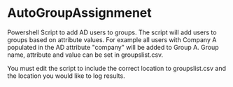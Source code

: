 # AutoGroupAssignmenet
Powershell Script to add AD users to groups.
The script will add users to groups based on attribute values. For example all users with Company A populated in the AD attribute "company" will be added to Group A. Group name, attribute and value can be set in groupslist.csv. 

You must edit the script to include the correct location to groupslist.csv and the location you would like to log results. 

